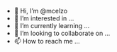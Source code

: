 - 👋 Hi, I’m @mcelzo
- 👀 I’m interested in ...
- 🌱 I’m currently learning ...
- 💞️ I’m looking to collaborate on ...
- 📫 How to reach me ...

<!---
mcelzo/mcelzo is a ✨ special ✨ repository because its `README.md` (this file) appears on your GitHub profile.
You can click the Preview link to take a look at your changes.
--->
